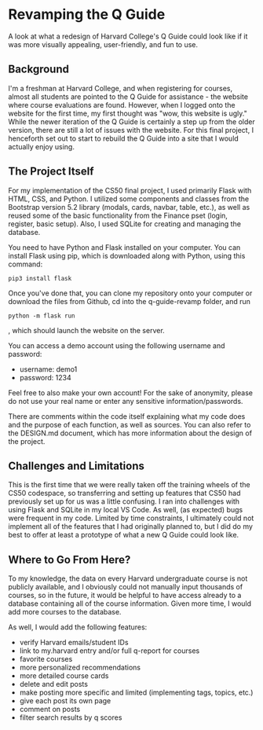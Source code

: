 # Revamping the Q Guide

A look at what a redesign of Harvard College's Q Guide could look like if it was more visually appealing, user-friendly, and fun to use.

## Background

I'm a freshman at Harvard College, and when registering for courses, almost all students are pointed to the Q Guide for assistance - the website where course evaluations are found. However, when I logged onto the website for the first time, my first thought was "wow, this website is ugly." While the newer iteration of the Q Guide is certainly a step up from the older version, there are still a lot of issues with the website. For this final project, I henceforth set out to start to rebuild the Q Guide into a site that I would actually enjoy using.

## The Project Itself

For my implementation of the CS50 final project, I used primarily Flask with HTML, CSS, and Python. I utilized some components and classes from the Bootstrap version 5.2 library (modals, cards, navbar, table, etc.), as well as reused some of the basic functionality from the Finance pset (login, register, basic setup). Also, I used SQLite for creating and managing the database.

You need to have Python and Flask installed on your computer. You can install Flask using pip, which is downloaded along with Python, using this command:
```
pip3 install flask
```

Once you've done that, you can clone my repository onto your computer or download the files from Github, cd into the q-guide-revamp folder, and run 
```
python -m flask run
```
, which should launch the website on the server. 

You can access a demo account using the following username and password:
- username: demo1
- password: 1234

Feel free to also make your own account! For the sake of anonymity, please do not use your real name or enter any sensitive information/passwords.

There are comments within the code itself explaining what my code does and the purpose of each function, as well as sources. You can also refer to the DESIGN.md document, which has more information about the design of the project.

## Challenges and Limitations

This is the first time that we were really taken off the training wheels of the CS50 codespace, so transferring and setting up features that CS50 had previously set up for us was a little confusing. I ran into challenges with using Flask and SQLite in my local VS Code. As well, (as expected) bugs were frequent in my code. Limited by time constraints, I ultimately could not implement all of the features that I had originally planned to, but I did do my best to offer at least a prototype of what a new Q Guide could look like.

## Where to Go From Here?

To my knowledge, the data on every Harvard undergraduate course is not publicly available, and I obviously could not manually input thousands of courses, so in the future, it would be helpful to have access already to a database containing all of the course information. Given more time, I would add more courses to the database.

As well, I would add the following features:
- verify Harvard emails/student IDs
- link to my.harvard entry and/or full q-report for courses
- favorite courses
- more personalized recommendations
- more detailed course cards
- delete and edit posts
- make posting more specific and limited (implementing tags, topics, etc.)
- give each post its own page
- comment on posts
- filter search results by q scores